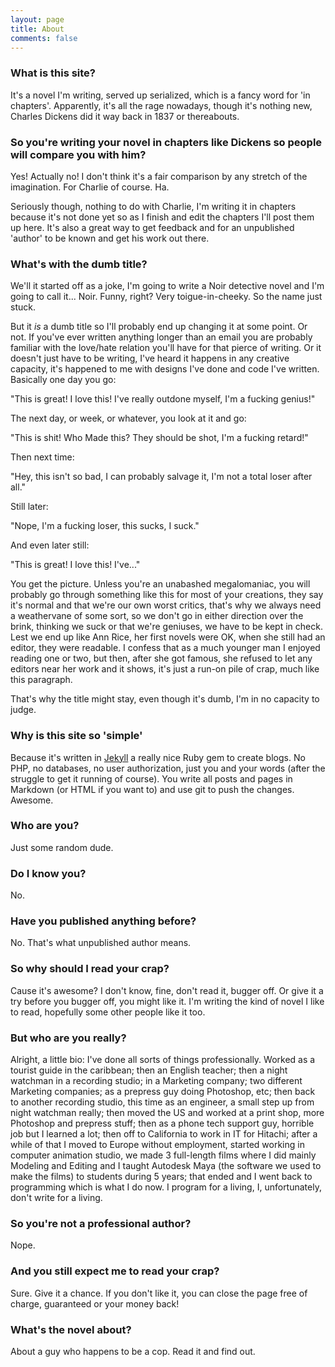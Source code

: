```yaml
---
layout: page
title: About
comments: false
---
```


### What is this site?

It's a novel I'm writing, served up serialized, which is a fancy word for 'in chapters'. Apparently, it's all the rage nowadays, though it's nothing new, Charles Dickens did it way back in 1837 or thereabouts.

### So you're writing your novel in chapters like Dickens so people will compare you with him?

Yes! Actually no! I don't think it's a fair comparison by any stretch of the imagination. For Charlie of course. Ha.

Seriously though, nothing to do with Charlie, I'm writing it in chapters because it's not done yet so as I finish and edit the chapters I'll post them up here. It's also a great way to get feedback and for an unpublished 'author' to be known and get his work out there.

### What's with the dumb title?
We'll it started off as a joke, I'm going to write a Noir detective novel and I'm going to call it... Noir. Funny, right? Very toigue-in-cheeky. So the name just stuck. 

But it *is* a dumb title so I'll probably end up changing it at some point. Or not. If you've ever written anything longer than an email you are probably familiar with the love/hate relation you'll have for that pierce of writing. Or it doesn't just have to be writing, I've heard it happens in any creative capacity, it's happened to me with designs I've done and code I've written. Basically one day you go: 

"This is great! I love this! I've really outdone myself, I'm a fucking genius!"

The next day, or week, or whatever, you look at it and go:

"This is shit! Who Made this? They should be shot, I'm a fucking retard!"

Then next time:

"Hey, this isn't so bad, I can probably salvage it, I'm not a total loser after all."

Still later:

"Nope, I'm a fucking loser, this sucks, I suck."

And even later still:

"This is great! I love this! I've..."

You get the picture. Unless you're an unabashed megalomaniac, you will probably go through something like this for most of your creations, they say it's normal and that we're our own worst critics, that's why we always need a weathervane of some sort, so we don't go in either direction over the brink, thinking we suck or that we're geniuses, we have to be kept in check. Lest we end up like Ann Rice, her first novels were OK, when she still had an editor, they were readable. I confess that as a much younger man I enjoyed reading one or two, but then, after she got famous, she refused to let any editors near her work and it shows, it's just a run-on pile of crap, much like this paragraph.

That's why the title might stay, even though it's dumb, I'm in no capacity to judge.

### Why is this site so 'simple'

Because it's written in [Jekyll](http://jekyllrb.com) a really nice Ruby gem to create blogs. No PHP, no databases, no user authorization, just you and your words (after the struggle to get it running of course). You write all posts and pages in Markdown (or HTML if you want to) and use git to push the changes. Awesome.

### Who are you?

Just some random dude.

### Do I know you?

No.

### Have you published anything before?

No. That's what unpublished author means.

### So why should I read your crap?

Cause it's awesome? I don't know, fine, don't read it, bugger off. Or give it a try before you bugger off, you might like it. I'm writing the kind of novel I like to read, hopefully some other people like it too.

### But who are you really?

Alright, a little bio: I've done all sorts of things professionally. Worked as a tourist guide in the caribbean; then an English teacher; then a night watchman in a recording studio; in a Marketing company; two different Marketing companies; as a prepress guy doing Photoshop, etc; then back to another recording studio, this time as an engineer, a small step up from night watchman really; then moved the US and worked at a print shop, more Photoshop and prepress stuff; then as a phone tech support guy, horrible job but I learned a lot; then off to California to work in IT for Hitachi; after a while of that I moved to Europe without employment, started working in computer animation studio, we made 3 full-length films where I did mainly Modeling and Editing and I taught Autodesk Maya (the software we used to make the films) to students during 5 years; that ended and I went back to programming which is what I do now. I program for a living, I, unfortunately, don't write for a living.

### So you're not a professional author?

Nope.

### And you still expect me to read your crap?

Sure. Give it a chance. If you don't like it, you can close the page free of charge, guaranteed or your money back!

### What's the novel about?

About a guy who happens to be a cop. Read it and find out.
